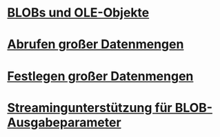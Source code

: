 # [BLOBs und OLE-Objekte](blobs-and-ole-objects.md)
# [Abrufen großer Datenmengen](getting-large-data.md)
# [Festlegen großer Datenmengen](setting-large-data.md)
# [Streamingunterstützung für BLOB-Ausgabeparameter](streaming-support-for-blob-output-parameters.md)
